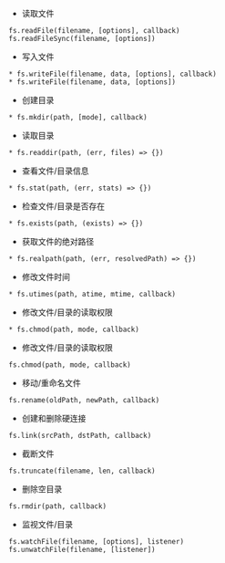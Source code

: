 -   读取文件

```
fs.readFile(filename, [options], callback)
fs.readFileSync(filename, [options])
```

-   写入文件

```
* fs.writeFile(filename, data, [options], callback)
* fs.writeFile(filename, data, [options])
```

-   创建目录

```
* fs.mkdir(path, [mode], callback)
```

-   读取目录

```
* fs.readdir(path, (err, files) => {})
```

-   查看文件/目录信息

```
* fs.stat(path, (err, stats) => {})
```

-   检查文件/目录是否存在

```
* fs.exists(path, (exists) => {})
```

-   获取文件的绝对路径

```
* fs.realpath(path, (err, resolvedPath) => {})
```

-   修改文件时间

```
* fs.utimes(path, atime, mtime, callback)
```

-   修改文件/目录的读取权限

```
* fs.chmod(path, mode, callback)
```

-   修改文件/目录的读取权限

```
fs.chmod(path, mode, callback)
```

-   移动/重命名文件

```
fs.rename(oldPath, newPath, callback)
```

-   创建和删除硬连接

```
fs.link(srcPath, dstPath, callback)
```

-   截断文件

```
fs.truncate(filename, len, callback)
```

-   删除空目录

```
fs.rmdir(path, callback)
```

-   监视文件/目录

```
fs.watchFile(filename, [options], listener)
fs.unwatchFile(filename, [listener])
```
